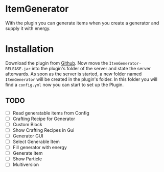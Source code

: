 # ItemGenerator

With the plugin you can generate items when you create a generator and supply it with energy.

# Installation

Download the plugin from [Github](https://github.com/Bmxertv/ItemGenerator). Now move the `ItemGenerator-RELEASE.jar`
into the plugin's folder of the server and state the server afterwards. As soon as the server is started, a new folder
named `ItemGenerator` will be created in the plugin's folder. In this folder you will find a `config.yml` now you can start to set
up the Plugin.

## TODO
- [ ] Read generatable items from Config
- [ ] Crafting Recipe for Generator
- [ ] Custom Block
- [ ] Show Crafting Recipes in Gui
- [ ] Generator GUI
- [ ] Select Generable Item
- [ ] Fill generator with energy
- [ ] Generate item
- [ ] Show Particle
- [ ] Multiversion